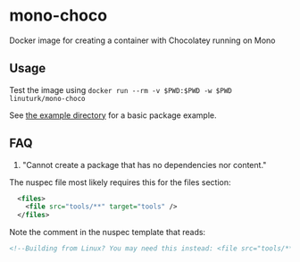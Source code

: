 # mono-choco

Docker image for creating a container with Chocolatey running on Mono

## Usage

Test the image using `docker run --rm -v $PWD:$PWD -w $PWD linuturk/mono-choco`

See [the example directory](./example/README.md) for a basic package example.

## FAQ

1. "Cannot create a package that has no dependencies nor content."

The nuspec file most likely requires this for the files section:
```xml
  <files>
    <file src="tools/**" target="tools" />
  </files>

```
Note the comment in the nuspec template that reads:

```xml
<!--Building from Linux? You may need this instead: <file src="tools/**" target="tools" />-->
```
